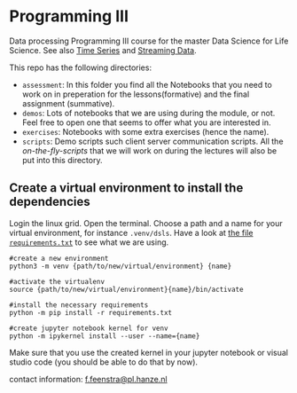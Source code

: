 # Programming III

Data processing Programming III course for the master Data Science for Life Science. See also [Time Series](https://fennaf.gitbook.io/bfvm22prog1/time-series) and [Streaming Data](https://fennaf.gitbook.io/bfvm22prog1/streaming-data).

This repo has the following directories:

- `assessment`: In this folder you find all the Notebooks that you need to work on in preperation for the lessons(formative) and the final assignment (summative).
- `demos`: Lots of notebooks that we are using during the module, or not. Feel free to open one that seems to offer what you are interested in.
- `exercises`: Notebooks with some extra exercises (hence the name).
- `scripts`: Demo scripts such client server communication scripts. All the *on-the-fly-scripts* that we will work on during the lectures will also be put into this directory.


## Create a virtual environment to install the dependencies

Login the linux grid. Open the terminal. Choose a path and a name for your virtual environment, for instance `.venv/dsls`. Have a look at [the file `requirements.txt`](requirements.txt) to see what we are using.


```
#create a new environment
python3 -m venv {path/to/new/virtual/environment} {name}

#activate the virtualenv
source {path/to/new/virtual/environment}{name}/bin/activate 

#install the necessary requirements
python -m pip install -r requirements.txt

#create jupyter notebook kernel for venv
python -m ipykernel install --user --name={name}
```

Make sure that you use the created kernel in your jupyter notebook or visual studio code (you should be able to do that by now).

contact information: f.feenstra@pl.hanze.nl
